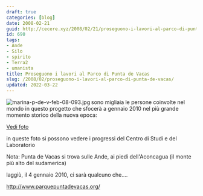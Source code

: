 ```yaml
---
draft: true
categories: [blog]
date: 2008-02-21
guid: http://cecere.xyz/2008/02/21/proseguono-i-lavori-al-parco-di-punta-de-vacas/
id: 690
tags:
- Ande
- Silo
- spirito
- Terra2
- umanista
title: Proseguono i lavori al Parco di Punta de Vacas
slug: /2008/02/proseguono-i-lavori-al-parco-di-punta-de-vacas/
updated: 2022-03-22
---
```


<img src='http://cecere.xyz/wp-content/uploads/sites/3/2008/02/marina-p-de-v-feb-08-093.thumbnail.jpg' alt='marina-p-de-v-feb-08-093.jpg' align="left" />sono migliaia le persone coinvolte nel mondo in questo progetto che sfocerà a gennaio 2010 nel più grande momento storico della nuova epoca:

[Vedi foto](http://picasaweb.google.es/MarinarojasMH/VOLUNTARIOSFEB08)

in queste foto si possono vedere i progressi del Centro di Studi e del Laboratorio

Nota: Punta de Vacas si trova sulle Ande, ai piedi dell'Aconcagua (il monte più alto del sudamerica)
  
laggiù, il 4 gennaio 2010, ci sarà qualcuno che….

<http://www.parquepuntadevacas.org/>